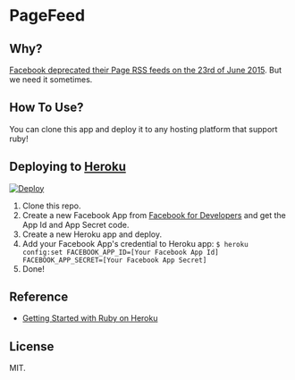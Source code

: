 PageFeed
==

Why?
--
[Facebook deprecated their Page RSS feeds on the 23rd of June 2015](https://developers.facebook.com/docs/apps/changelog#v2_3_90_day_deprecations).
But we need it sometimes. 

How To Use?
--
You can clone this app and deploy it to any hosting platform that support ruby!

Deploying to [Heroku](https://www.heroku.com)
--

[![Deploy](https://www.herokucdn.com/deploy/button.png)](https://heroku.com/deploy)


1. Clone this repo.
2. Create a new Facebook App from [Facebook for Developers](https://developers.facebook.com/apps) and get the App Id and App Secret code.
3. Create a new Heroku app and deploy.
4. Add your Facebook App's credential to Heroku app: `$ heroku config:set FACEBOOK_APP_ID=[Your Facebook App Id] FACEBOOK_APP_SECRET=[Your Facebook App Secret]`
5. Done!


Reference
--

* [Getting Started with Ruby on Heroku](https://devcenter.heroku.com/articles/getting-started-with-ruby-o)

License
--

MIT.